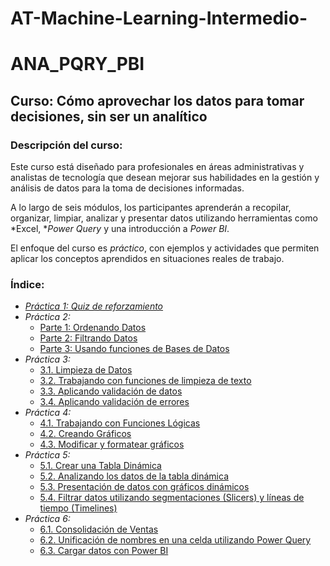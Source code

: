 # AT-Machine-Learning-Intermedio-
# ANA_PQRY_PBI

## Curso: Cómo aprovechar los datos para tomar decisiones, sin ser un analítico

### Descripción del curso:
Este curso está diseñado para profesionales en áreas administrativas y analistas de tecnología que desean mejorar sus habilidades en la gestión y análisis de datos para la toma de decisiones informadas.

A lo largo de seis módulos, los participantes aprenderán a recopilar, organizar, limpiar, analizar y presentar datos utilizando herramientas como *Excel, **Power Query* y una introducción a *Power BI*.

El enfoque del curso es *práctico*, con ejemplos y actividades que permiten aplicar los conceptos aprendidos en situaciones reales de trabajo.

### Índice:

- *[Práctica 1: Quiz de reforzamiento](enlace_a_practica_1)*
- *Práctica 2:*
  - [Parte 1: Ordenando Datos](https://www.google.com/search?q=status+code+201&rlz=1C5CHFA_enCL929CL929&oq=status+code+201&gs_lcrp=EgZjaHJvbWUyBggAEEUYOTIHCAEQABiABDIHCAIQABiABDIHCAMQABiABDIHCAQQABiABDIHCAUQABiABDIHCAYQABiABDIHCAcQABiABDIHCAgQABiABDIHCAkQABiABNIBCDM5NjdqMGo3qAIAsAIA&sourceid=chrome&ie=UTF-8)
  - [Parte 2: Filtrando Datos](enlace_a_practica_2_2)
  - [Parte 3: Usando funciones de Bases de Datos](enlace_a_practica_2_3)
- *Práctica 3:*
  - [3.1. Limpieza de Datos](enlace_a_practica_3_1)
  - [3.2. Trabajando con funciones de limpieza de texto](enlace_a_practica_3_2)
  - [3.3. Aplicando validación de datos](enlace_a_practica_3_3)
  - [3.4. Aplicando validación de errores](enlace_a_practica_3_4)
- *Práctica 4:*
  - [4.1. Trabajando con Funciones Lógicas](enlace_a_practica_4_1)
  - [4.2. Creando Gráficos](enlace_a_practica_4_2)
  - [4.3. Modificar y formatear gráficos](enlace_a_practica_4_3)
- *Práctica 5:*
  - [5.1. Crear una Tabla Dinámica](enlace_a_practica_5_1)
  - [5.2. Analizando los datos de la tabla dinámica](enlace_a_practica_5_2)
  - [5.3. Presentación de datos con gráficos dinámicos](enlace_a_practica_5_3)
  - [5.4. Filtrar datos utilizando segmentaciones (Slicers) y líneas de tiempo (Timelines)](enlace_a_practica_5_4)
- *Práctica 6:*
  - [6.1. Consolidación de Ventas](enlace_a_practica_6_1)
  - [6.2. Unificación de nombres en una celda utilizando Power Query](enlace_a_practica_6_2)
  - [6.3. Cargar datos con Power BI](enlace_a_practica_6_3)

